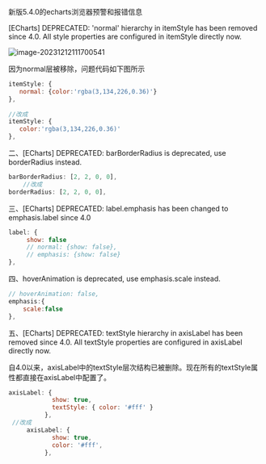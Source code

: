 新版5.4.0的echarts浏览器预警和报错信息

[ECharts] DEPRECATED: 'normal' hierarchy in itemStyle has been removed since 4.0. All style properties are configured in itemStyle directly now.

![image-20231212111700541](E:\ljy\资料\img\image-20231212111700541.png)

因为normal层被移除，问题代码如下图所示

```js
itemStyle: {
   normal: {color:'rgba(3,134,226,0.36)'}      
},
                
//改成
itemStyle: {
   color:'rgba(3,134,226,0.36)'
},
```

二、[ECharts] DEPRECATED: barBorderRadius is deprecated, use borderRadius instead.

```js
barBorderRadius: [2, 2, 0, 0],
    //改成
borderRadius: [2, 2, 0, 0],
```

三、[ECharts] DEPRECATED: label.emphasis has been changed to emphasis.label since 4.0

```js
label: {
     show: false
     // normal: {show: false},
     // emphasis: {show: false}
},
```



四、hoverAnimation is deprecated, use emphasis.scale instead.

```js
// hoverAnimation: false,
emphasis:{
    scale:false
},
```

五、[ECharts] DEPRECATED: textStyle hierarchy in axisLabel has been removed since 4.0. All textStyle properties are configured in axisLabel directly now.

自4.0以来，axisLabel中的textStyle层次结构已被删除。现在所有的textStyle属性都直接在axisLabel中配置了。

```js
axisLabel: {
            show: true,
            textStyle: { color: '#fff' }
          },
 //改成
     axisLabel: {
            show: true,
            color: '#fff',
          },         
```


